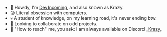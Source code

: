 - 🫡 Howdy, I'm [DevIncoming](https://github.com/Developer-Incoming), and also known as Krazy.
- 😐 Literal obsession with computers.
- 💀 A student of knowledge, on my learning road, it's never ending btw.
- 🤝 Looking to collaborate on odd projects.
- 🤙 "How to reach" me, you ask: I am always available on Discord [_Krazy.](https://discord.com/users/266512529746952192).

<!---
Developer-Incoming/Developer-Incoming is a 💩 non-special 💩 repository because it's `README.md` (this file) appears on your GitHub profile.
You can click the Preview link to take a look at your changes.
--->
